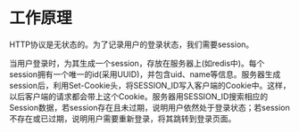 # 工作原理
HTTP协议是无状态的。为了记录用户的登录状态，我们需要session。

当用户登录时，为其生成一个session，存放在服务器上(如redis中)。每个session拥有一个唯一的id(采用UUID)，并包含uid、name等信息。服务器生成session后，利用Set-Cookie头，将SESSION_ID写入客户端的Cookie中。这样，以后客户端的请求都会带上这个Cookie。服务器用SESSION_ID搜索相应的Session数据，若session存在且未过期，说明用户依然处于登录状态；若session不存在或已过期，说明用户需要重新登录，将其跳转到登录页面。

